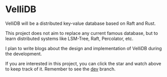 # VelliDB

VelliDB will be a distributed key-value database based on Raft and Rust.

This project does not aim to replace any current famous database, but to learn distributed systems like LSM-Tree, Raft, Percolator, etc. 

I plan to write blogs about the design and implementation of VelliDB during the development.

If you are interested in this project, you can click the star and watch above to keep track of it. Remember to see the [dev](https://github.com/ZingLix/VelliDB/tree/dev) branch.
